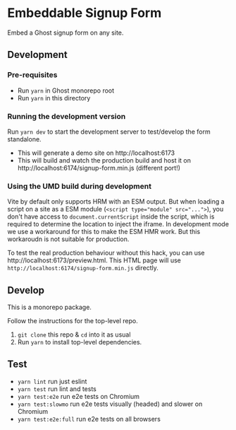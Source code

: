 # Embeddable Signup Form

Embed a Ghost signup form on any site.

## Development

### Pre-requisites

- Run `yarn` in Ghost monorepo root
- Run `yarn` in this directory

### Running the development version

Run `yarn dev` to start the development server to test/develop the form standalone. 
- This will generate a demo site on http://localhost:6173
- This will build and watch the production build and host it on http://localhost:6174/signup-form.min.js (different port!)

### Using the UMD build during development

Vite by default only supports HRM with an ESM output. But when loading a script on a site as a ESM module (`<script type="module" src="...">`), you don't have access to `document.currentScript` inside the script, which is required to determine the location to inject the iframe. In development mode we use a workaround for this to make the ESM HMR work. But this workaroudn is not suitable for production.

To test the real production behaviour without this hack, you can use http://localhost:6173/preview.html. This HTML page will use `http://localhost:6174/signup-form.min.js` directly. 

## Develop

This is a monorepo package.

Follow the instructions for the top-level repo.
1. `git clone` this repo & `cd` into it as usual
2. Run `yarn` to install top-level dependencies.


## Test

- `yarn lint` run just eslint
- `yarn test` run lint and tests
- `yarn test:e2e` run e2e tests on Chromium
- `yarn test:slowmo` run e2e tests visually (headed) and slower on Chromium
- `yarn test:e2e:full` run e2e tests on all browsers
